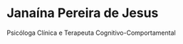 # Janaína Pereira de Jesus <!-- NOME EM NEGRITO AQUI -->
Psicóloga Clínica e Terapeuta Cognitivo-Comportamental <!-- PODE EDITAR ESSA PARTE TAMBÉM -->


<html lang="pt-br">
<head>
    <meta charset="UTF-8">
    <meta name="viewport" content="width=device-width, initial-scale=1.0">
    <title>Janaína Pereira | Psicóloga</title>
    <style>
        @import url('https://fonts.googleapis.com/css2?family=Poppins:wght@400;600;700&display=swap');

        body {
            font-family: 'Poppins', sans-serif;
            background-color: #f0f4f8;
            color: #333;
            margin: 0;
            padding: 20px;
            display: flex;
            justify-content: center;
            align-items: center;
            min-height: 100vh;
        }

        .container {
            width: 100%;
            max-width: 600px;
            background: #ffffff;
            padding: 30px;
            border-radius: 12px;
            box-shadow: 0 6px 20px rgba(0, 0, 0, 0.1);
        }

        .profile-header {
            text-align: center;
            margin-bottom: 20px;
        }

        .profile-header h1 {
            color: #007bff;
            font-weight: 700;
            margin-bottom: 5px;
        }

        .profile-header p {
            color: #6c757d;
            font-weight: 400;
            margin-top: 0;
        }

        .form-section {
            padding: 20px;
            background-color: #eef5ff;
            border-radius: 10px;
        }

        .form-group {
            margin-bottom: 20px;
        }

        .form-group label {
            display: block;
            font-weight: 600;
            margin-bottom: 8px;
            color: #495057;
        }

        .form-group input, .form-group select, .form-group textarea {
            width: 100%;
            padding: 12px;
            border: 1px solid #ced4da;
            border-radius: 8px;
            box-sizing: border-box;
            font-size: 1em;
            transition: border-color 0.3s ease;
        }

        .form-group textarea {
            resize: none;
            height: 100px;
            max-length: 180;
        }

        .whatsapp-button {
            display: flex;
            align-items: center;
            justify-content: center;
            width: 100%;
            padding: 15px;
            background-color: #25D366;
            color: white;
            border: none;
            border-radius: 8px;
            font-size: 1.1em;
            font-weight: 600;
            cursor: pointer;
            text-decoration: none;
            transition: background-color 0.3s ease;
            margin-top: 25px;
        }

        .whatsapp-button:hover {
            background-color: #128C7E;
        }

        .whatsapp-button img {
            width: 24px;
            height: 24px;
            margin-right: 10px;
        }
    </style>
</head>
<body>
    <div class="container">
        <div class="profile-header">
            <h1>Janaína Pereira de Jesus</h1> <!-- NOME PRINCIPAL AQUI -->


            
            <p>Psicóloga Clínica e Terapeuta Cognitivo-Comportamental</p> <!--TENTAR ANEXAR LOGO MARCA AQUI -->
        </div>


     
        <h1></h1> <!--TITULO AQUI, CAIXA FORMULARIO -->

        <form>
            <div class="form-group">
                <label for="encontrou">Como você me conheceu?</label>
                <select id="encontrou" onchange="toggleOutroField()">
                    <option value="Instagram">Instagram</option>
                    <option value="Facebook">Facebook</option>
                    <option value="Amigo">Indicação de um amigo</option>
                    <option value="BuscaOnline">Busca online (Google, etc.)</option>
                    <option value="Outro">Outro</option>
                </select>
            </div>

            <div class="form-group" id="outro-field-container">
                <label for="outro-text">Por favor, descreva como você encontrou meu perfil:</label>
                <textarea id="outro-text" rows="4" placeholder="Ex: Vi sua matéria no jornal da cidade..."></textarea>
            </div>

            <button type="submit">Enviar</button>
        </form>
    </div>

    <script>
        function toggleOutroField() {
            const selectElement = document.getElementById('encontrou');
            const outroFieldContainer = document.getElementById('outro-field-container');

            // Verifica se a opção "Outro" foi selecionada
            if (selectElement.value === 'Outro') {
                // Se for "Outro", exibe a caixa de texto
                outroFieldContainer.style.display = 'block';
            } else {
                // Se não for "Outro", esconde a caixa de texto
                outroFieldContainer.style.display = 'none';
            }
        }
    </script>
</body>
</html> <!-- FINAL CODIGO FORMULARIO -->
                <div class="form-group">
                    <label for="nome">Qual seu nome?</label>
                    <input type="text" id="nome" required>
                </div>

                <div class="form-group">
                    <label for="idade">Quantos anos você tem?</label>
                    <input type="number" id="idade" required>
                </div>

                <div class="form-group">
                    <label for="acompanhamento">Já fez algum acompanhamento psicológico?</label>
                    <select id="acompanhamento" required>
                        <option value="Sim">Sim</option>
                        <option value="Nao">Não</option>
                    </select>
                </div>

                <div class="form-group">
                    <label for="medicacao">Faz uso de alguma medicação?</label>
                    <select id="medicacao" required>
                        <option value="Sim">Sim</option>
                        <option value="Nao">Não</option>
                    </select>
                </div>

                <div class="form-group">
                    <label for="horario">Qual dia e horário você tem interesse em ser atendido(a)?</label>
                    <textarea id="horario" maxlength="180" placeholder="Ex: Terça-feira, 19:00 ou Sábados pela manhã"></textarea>
                </div>
            </form>

            <a href="#" id="whatsapp-link" class="whatsapp-button" onclick="generateLink()">
                <img src="https://upload.wikimedia.org/wikipedia/commons/6/6b/WhatsApp.svg" alt="WhatsApp Logo">
                Enviar Mensagem para Agendamento
            </a>
        </div>
    </div>

    <script>
        function generateLink() {
            const encontrou = document.getElementById('encontrou').value;
            const nome = document.getElementById('nome').value;
            const idade = document.getElementById('idade').value;
            const acompanhamento = document.getElementById('acompanhamento').value;
            const medicacao = document.getElementById('medicacao').value;
            const horario = document.getElementById('horario').value;
            const whatsappLink = document.getElementById('whatsapp-link');

            if (!encontrou || !nome || !idade) {
                alert("Por favor, preencha todos os campos obrigatórios (marcados com *).");
                return;
            }

            let message = `Olá, Janaína! Encontrei seu perfil via ${encontrou}.`;
            message += `\nMeu nome é ${nome} e tenho ${idade} anos.`;
            message += `\nJá fiz acompanhamento psicológico: ${acompanhamento}.`;
            message += `\nFaço uso de medicação: ${medicacao}.`;
            
            if (horario) {
                message += `\n\nTenho interesse em ser atendido(a) no seguinte dia/horário: ${horario}.`;
            } else {
                message += `\n\nNão especifiquei um horário, mas gostaria de agendar um atendimento.`;
            }

            const encodedMessage = encodeURIComponent(message);
            const whatsappUrl = `https://wa.me/5531986015600?text=${encodedMessage}`;
            
            whatsappLink.href = whatsappUrl;
            whatsappLink.target = "_blank";
        }
    </script>
</body>
</html>
